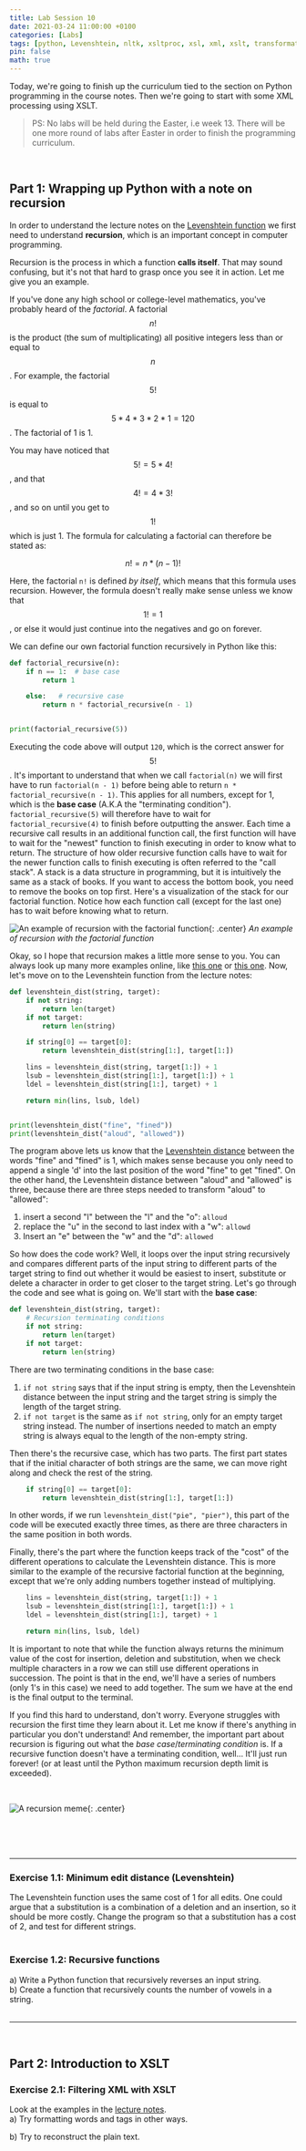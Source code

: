 ```yaml
---
title: Lab Session 10
date: 2021-03-24 11:00:00 +0100
categories: [Labs]
tags: [python, Levenshtein, nltk, xsltproc, xsl, xml, xslt, transformation]
pin: false
math: true
---
```


Today, we're going to finish up the curriculum tied to the section on Python programming in the course notes.
Then we're going to start with some XML processing using XSLT. <br>

> PS: No labs will be held during the Easter, i.e week 13.
> There will be one more round of labs after Easter in order to finish the programming curriculum.

<br>


## Part 1: Wrapping up Python with a note on recursion

In order to understand the lecture notes on the
[Levenshtein function](https://lingkurs.h.uib.no/webroot/index.php?page=python/levenshtein&lang=en&course=ling123)
we first need to understand **recursion**, which is an important concept in computer programming. <br>

Recursion is the process in which a function **calls itself**. That may sound confusing, but it's not that hard to grasp
once you see it in action. Let me give you an example.

If you've done any high school or college-level mathematics, you've probably heard of the *factorial*.
A factorial $$n!$$ is the product (the sum of multiplicating) all positive integers less than or equal to $$n$$.
For example, the factorial $$5!$$ is equal to $$5 * 4 * 3 * 2 * 1 = 120$$. The factorial of 1 is 1. <br>

You may have noticed that $$5! = 5 * 4!$$,  and that $$4! = 4 * 3!$$, and so on until you get to $$1!$$ which is just 1.
The formula for calculating a factorial can therefore be stated as:

$$n! = n * (n - 1)!$$

Here, the factorial `n!` is defined *by itself*, which means that this formula uses recursion.
However, the formula doesn't really make sense unless we know that
$$1! = 1$$, or else it would just continue into the negatives and go on forever. <br>

We can define our own factorial function recursively in Python like this:

```python
def factorial_recursive(n):
    if n == 1:  # base case
        return 1

    else:   # recursive case
        return n * factorial_recursive(n - 1)


print(factorial_recursive(5))
```

Executing the code above will output `120`, which is the correct answer for $$5!$$.
It's important to understand that when we call `factorial(n)` we will first have to run `factorial(n - 1)`
before being able to return `n * factorial_recursive(n - 1)`. This applies for all numbers, except for 1, which is the
**base case** (A.K.A the "terminating condition"). `factorial_recursive(5)` will therefore have to wait for
`factorial_recursive(4)` to finish before outputting the answer. Each time a recursive call results in an additional
function call, the first function will have to wait for the "newest" function to finish executing in order to know what
to return. The structure of how older recursive function calls have to wait for the newer function calls to finish
executing is often referred to the "call stack". A stack is a data structure in programming, but
it is intuitively the same as a stack of books. If you want to access the bottom book, you need to remove the books
on top first. Here's a visualization of the stack for our factorial function. Notice how each function call (except for
the last one) has to wait before knowing what to return.

![An example of recursion with the factorial function](/assets/img/lab-post-10/recursion-example.gif){: .center}
_An example of recursion with the factorial function_

Okay, so I hope that recursion makes a little more sense to you. You can always look up many more examples online,
like [this one](https://www.geeksforgeeks.org/recursion/) or
[this one](https://afteracademy.com/blog/what-is-recursion-in-programming). Now, let's move on to the Levenshtein function
from the lecture notes:

```python
def levenshtein_dist(string, target):
    if not string:
        return len(target)
    if not target:
        return len(string)

    if string[0] == target[0]:
        return levenshtein_dist(string[1:], target[1:])

    lins = levenshtein_dist(string, target[1:]) + 1
    lsub = levenshtein_dist(string[1:], target[1:]) + 1
    ldel = levenshtein_dist(string[1:], target) + 1

    return min(lins, lsub, ldel)


print(levenshtein_dist("fine", "fined"))
print(levenshtein_dist("aloud", "allowed"))
```

The program above lets us know that the [Levenshtein distance](https://en.wikipedia.org/wiki/Levenshtein_distance)
between the words "fine" and "fined" is 1, which makes sense because you only need to append a single 'd' into the
last position of the word "fine" to get "fined". On the other hand, the
Levenshtein distance between "aloud" and "allowed" is three, because there are three steps needed to transform
"aloud" to "allowed":
  1. insert a second "l" between the "l" and the "o": `alloud`
  2. replace the "u" in the second to last index with a "w": `allowd`
  3. Insert an "e" between the "w" and the "d": `allowed`

So how does the code work? Well, it loops over the input string recursively and compares different parts of the input
string to different parts of the target string to find out whether it would be easiest to insert,
substitute or delete a character in order to get closer to the target string.
Let's go through the code and see what is going on. We'll start with the **base case**:

```python
def levenshtein_dist(string, target):
    # Recursion terminating conditions
    if not string:
        return len(target)
    if not target:
        return len(string)
```

There are two terminating conditions in the base case:
  1. `if not string` says that if the input string is empty, then the Levenshtein distance between the input string and
     the target string is simply the length of the target string.
  2. `if not target` is the same as `if not string`, only for an empty target string instead. The number of insertions needed
     to match an empty string is always equal to the length of the non-empty string. <br>

Then there's the recursive case, which has two parts. The first part states that if the initial character of both strings
are the same, we can move right along and check the rest of the string.

```python
    if string[0] == target[0]:
        return levenshtein_dist(string[1:], target[1:])
```

In other words, if we run
`levenshtein_dist("pie", "pier")`, this part of the code will be executed exactly three times, as there are three
characters in the same position in both words. <br>

Finally, there's the part where the function keeps track of the "cost" of the different operations to calculate
the Levenshtein distance. This is more similar to the example of the recursive factorial function at the beginning,
except that we're only adding numbers together instead of multiplying.

```python
    lins = levenshtein_dist(string, target[1:]) + 1
    lsub = levenshtein_dist(string[1:], target[1:]) + 1
    ldel = levenshtein_dist(string[1:], target) + 1

    return min(lins, lsub, ldel)
```

It is important to note that while the function always returns the minimum value of the cost for insertion,
deletion and substitution, when we check multiple characters in a row we can still use different operations in succession.
The point is that in the end, we'll have a series of numbers (only 1's in this case) we need to add together.
The sum we have at the end is the final output to the terminal. <br>

If you find this hard to understand, don't worry. Everyone struggles with recursion the first time they learn about it.
Let me know if there's anything in particular you don't understand! And remember, the important part about recursion
is figuring out what the *base case*/*terminating condition* is. If a recursive function doesn't have a terminating
condition, well... It'll just run forever! (or at least until the Python maximum recursion depth limit is exceeded).

<br>

![A recursion meme](/assets/img/lab-post-10/recursion-meme.gif){: .center}

<br>
<br>
<br>

---


### Exercise 1.1: Minimum edit distance (Levenshtein) <br>
The Levenshtein function uses the same cost of 1 for all edits. One could argue that a substitution is a combination of a
deletion and an insertion, so it should be more costly.
Change the program so that a substitution has a cost of 2, and test for different strings.
<br>
<br>


### Exercise 1.2: Recursive functions <br>
a) Write a Python function that recursively reverses an input string. <br>
b) Create a function that recursively counts the number of vowels in a string. <br>
<br>


---

<br>

## Part 2: Introduction to XSLT


### Exercise 2.1: Filtering XML with XSLT
Look at the examples in the [lecture notes](https://lingkurs.h.uib.no/webroot/index.php?page=xml/xsl-filtering&lang=en&course=ling123). <br>
a) Try formatting words and tags in other ways.<br>

b) Try to reconstruct the plain text. <br>
<br>
<br>
